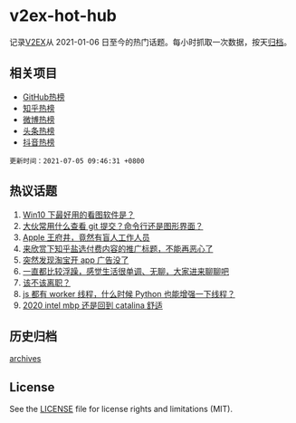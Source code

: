 # v2ex-hot-hub

 记录[V2EX](https://www.v2ex.com/)从 2021-01-06 日至今的热门话题。每小时抓取一次数据，按天[归档](archives)。
 
 ## 相关项目

- [GitHub热榜](https://github.com/snaildev/github-hot-hub)
- [知乎热榜](https://github.com/snaildev/zhihu-hot-hub)
- [微博热榜](https://github.com/snaildev/weibo-hot-hub)
- [头条热榜](https://github.com/snaildev/toutiao-hot-hub)
- [抖音热榜](https://github.com/snaildev/douyin-hot-hub)


 `更新时间：2021-07-05 09:46:31 +0800`

## 热议话题

1. [Win10 下最好用的看图软件是？](https://www.v2ex.com/t/787453)
1. [大伙常用什么查看 git 提交？命令行还是图形界面？](https://www.v2ex.com/t/787434)
1. [Apple 王府井，竟然有盲人工作人员](https://www.v2ex.com/t/787503)
1. [来欣赏下知乎盐选付费内容的推广标题，不能再恶心了](https://www.v2ex.com/t/787416)
1. [突然发现淘宝开 app 广告没了](https://www.v2ex.com/t/787460)
1. [一直都比较浮躁，感觉生活很单调、无聊，大家进来聊聊吧](https://www.v2ex.com/t/787428)
1. [该不该离职？](https://www.v2ex.com/t/787457)
1. [js 都有 worker 线程，什么时候 Python 也能增强一下线程？](https://www.v2ex.com/t/787433)
1. [2020 intel mbp 还是回到 catalina 舒适](https://www.v2ex.com/t/787412)

## 历史归档

[archives](archives)

## License

See the [LICENSE](LICENSE) file for license rights and limitations (MIT).

